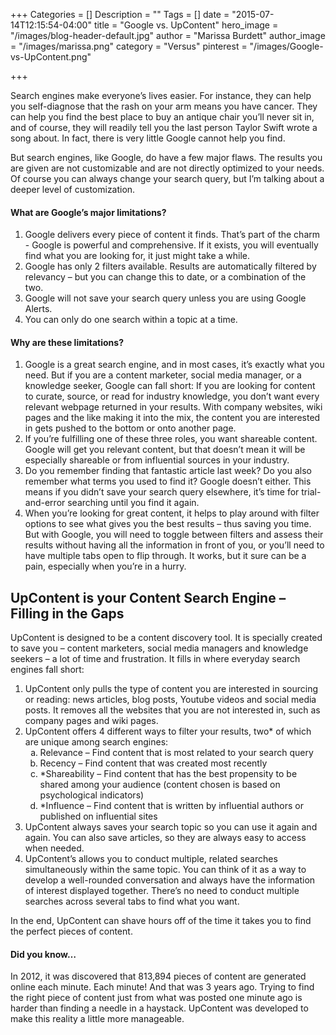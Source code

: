 +++
Categories = []
Description = ""
Tags = []
date = "2015-07-14T12:15:54-04:00"
title = "Google vs. UpContent"
hero_image = "/images/blog-header-default.jpg"
author = "Marissa Burdett"
author_image = "/images/marissa.png"
category = "Versus"
pinterest = "/images/Google-vs-UpContent.png"

+++

Search engines make everyone’s lives easier. For instance, they can help you self-diagnose that the rash on your arm means you have cancer. They can help you find the best place to buy an antique chair you’ll never sit in, and of course, they will readily tell you the last person Taylor Swift wrote a song about. In fact, there is very little Google cannot help you find.

But search engines, like Google, do have a few major flaws. The results you are given are not customizable and are not directly optimized to your needs. Of course you can always change your search query, but I’m talking about a deeper level of customization.


#### What are Google’s major limitations?
<ol class="color-list">
<li>Google delivers every piece of content it finds. That’s part of the charm - Google is powerful and comprehensive. If it exists, you will eventually find what you are looking for, it just might take a while.</li>
<li>Google has only 2 filters available. Results are automatically filtered by relevancy – but you can change this to date, or a combination of the two. </li>
<li>Google will not save your search query unless you are using Google Alerts.</li>
<li>You can only do one search within a topic at a time.</li>
</ol>

#### Why are these limitations?
<ol class="color-list">
<li>Google is a great search engine, and in most cases, it’s exactly what you need. But if you are a content marketer, social media manager, or a knowledge seeker, Google can fall short: If you are looking for content to curate, source, or read for industry knowledge, you don’t want every relevant webpage returned in your results. With company websites, wiki pages and the like making it into the mix, the content you are interested in gets pushed to the bottom or onto another page.</li>
<li>If you’re fulfilling one of these three roles, you want shareable content. Google will get you relevant content, but that doesn’t mean it will be especially shareable or from influential sources in your industry.</li>
<li>Do you remember finding that fantastic article last week? Do you also remember what terms you used to find it? Google doesn’t either. This means if you didn’t save your search query elsewhere, it’s time for trial-and-error searching until you find it again.</li>
<li>When you’re looking for great content, it helps to play around with filter options to see what gives you the best results – thus saving you time. But with Google, you will need to toggle between filters and assess their results without having all the information in front of you, or you’ll need to have multiple tabs open to flip through. It works, but it sure can be a pain, especially when you’re in a hurry.</li>
</ol>



## UpContent is your Content Search Engine – Filling in the Gaps

UpContent is designed to be a content discovery tool. It is specially created to save you – content marketers, social media managers and knowledge seekers – a lot of time and frustration. It fills in where everyday search engines fall short:

<ol class="color-list">
<li>UpContent only pulls the type of content you are interested in sourcing or reading: news articles, blog posts, Youtube videos and social media posts. It removes all the websites that you are not interested in, such as company pages and wiki pages.</li>
<li>UpContent offers 4 different ways to filter your results, two* of which are unique among search engines:
<ol type="a">
	<li>Relevance – Find content that is most related to your search query</li>
    <li>Recency – Find content that was created most recently </li>
    <li>*Shareability – Find content that has the best propensity to be shared among your audience (content chosen is based on psychological indicators)</li>
    <li>*Influence – Find content that is written by influential authors or published on influential sites</li>
</ol>
</li>
<li>UpContent always saves your search topic so you can use it again and again. You can also save articles, so they are always easy to access when needed.</li>
<li>UpContent’s allows you to conduct multiple, related searches simultaneously within the same topic. You can think of it as a way to develop a well-rounded conversation and always have the information of interest displayed together. There’s no need to conduct multiple searches across several tabs to find what you want.</li>
</ol>

In the end, UpContent can shave hours off of the time it takes you to find the perfect pieces of content.

#### Did you know…
In 2012, it was discovered that 813,894 pieces of content are generated online each minute. Each minute! And that was 3 years ago. Trying to find the right piece of content just from what was posted one minute ago is harder than finding a needle in a haystack. UpContent was developed to make this reality a little more manageable.
